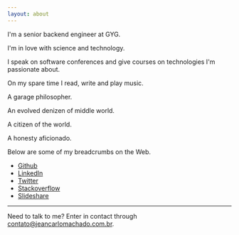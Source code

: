 ```yaml
---
layout: about
---
```


I'm a senior backend engineer at GYG.

I'm in love with science and technology.

I speak on software conferences and give courses on technologies I'm passionate about.

On my spare time I read, write and play music.

A garage philosopher.

An evolved denizen of middle world.

A citizen of the world.

A honesty aficionado.



Below are some of my breadcrumbs on the Web.

 - [Github](https://github.com/jeanCarloMachado)
 - [LinkedIn](https://br.linkedin.com/in/jean-carlo-machado-53b15977)
 - [Twitter](https://twitter.com/JeanCarloMachad)
 - [Stackoverflow](http://stackoverflow.com/users/3344920/jean-carlo-machado)
 - [Slideshare](https://www.slideshare.net/jeancarlomachado)

---

Need to talk to me? Enter in contact through contato@jeancarlomachado.com.br.


